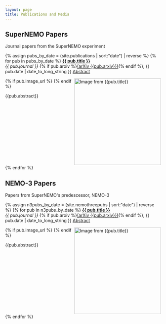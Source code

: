 ```yaml
---
layout: page
title: Publications and Media
---
```


SuperNEMO Papers
----------------
Journal papers from the SuperNEMO experiment

{% assign pubs_by_date = (site.publications | sort:"date") | reverse %}
{% for pub in pubs_by_date %}
<a href="http://dx.doi.org/{{ pub.doi }}" target="_blank"> <strong>{{ pub.title }}</strong></a><br/> _{{ pub.journal }}_ {% if pub.arxiv %}<a href="https://arxiv.org/abs/{{pub.arxiv}}" target="_blank">(arXiv {{pub.arxiv}})</a>{% endif %}, {{ pub.date | date_to_long_string }}
<a role="button" data-toggle="collapse" href="#{{pub.doi| slugify}}" aria-expanded="false" aria-controls="{{pub.doi| slugify}}">Abstract</a>
<div  class="collapse" id="{{pub.doi| slugify}}">
<div class="well" style="overflow:auto">
{% if pub.image_url %}
<img src="{{pub.image_url}}" style="float:right; height:20em" alt="Image from {{pub.title}}">
{% endif %}
<p>{{pub.abstract}}</p>
</div>
</div>
{% endfor %}

NEMO-3 Papers
-------------
Papers from SuperNEMO's predescessor, NEMO-3

{% assign n3pubs_by_date = (site.nemothreepubs  | sort:"date") | reverse %}
{% for pub in n3pubs_by_date %}
<a href="http://dx.doi.org/{{ pub.doi }}" target="_blank"> <strong>{{ pub.title }}</strong></a><br/> _{{ pub.journal }}_ {% if pub.arxiv %}<a href="https://arxiv.org/abs/{{pub.arxiv}}" target="_blank">(arXiv {{pub.arxiv}})</a>{% endif %}, {{ pub.date | date_to_long_string }}
<a role="button" data-toggle="collapse" href="#{{pub.doi| slugify}}" aria-expanded="false" aria-controls="{{pub.doi| slugify}}">Abstract</a>
<div  class="collapse" id="{{pub.doi| slugify}}">
<div class="well" style="overflow:auto">
{% if pub.image_url %}
<img src="{{pub.image_url}}" style="float:right; height:20em" alt="Image from {{pub.title}}">
{% endif %}
<p>{{pub.abstract}}</p>
</div>
</div>
{% endfor %}

